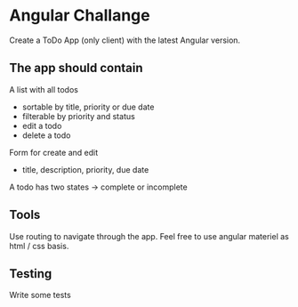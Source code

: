 # Angular Challange

Create a ToDo App (only client) with the latest Angular version.

## The app should contain
A list with all todos
- sortable by title, priority or due date
- filterable by priority and status
- edit a todo
- delete a todo

Form for create and edit
- title, description, priority, due date

A todo has two states -> complete or incomplete

## Tools

Use routing to navigate through the app. Feel free to use angular materiel as html / css basis.

## Testing

Write some tests
